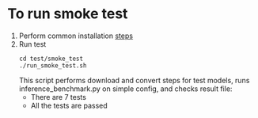 # To run smoke test

1. Perform common installation [steps](../../README.md#software-installation)
1. Run test
   ```
   cd test/smoke_test
   ./run_smoke_test.sh
   ```
   This script performs download and convert steps for test models, runs inference_benchmark.py on simple config, and checks result file:
   * There are 7 tests
   * All the tests are passed
